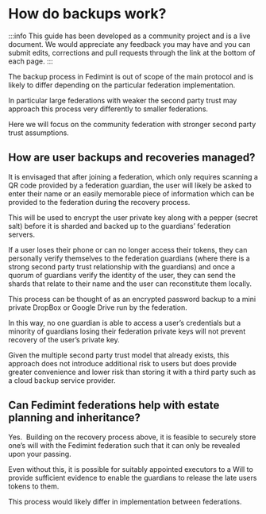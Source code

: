 # How do backups work?

:::info
This guide has been developed as a community project and is a live document. We would appreciate any feedback you may have and you can submit edits, corrections and pull requests through the link at the bottom of each page.
:::

The backup process in Fedimint is out of scope of the main protocol and is likely to differ depending on the particular federation implementation.

In particular large federations with weaker the second party trust may approach this process very differently to smaller federations.

Here we will focus on the community federation with stronger second party trust assumptions. 

## How are user backups and recoveries managed?

It is envisaged that after joining a federation, which only requires scanning a QR code provided by a federation guardian, the user will likely be asked to enter their name or an easily memorable piece of information which can be provided to the federation during the recovery process.

This will be used to encrypt the user private key along with a pepper (secret salt) before it is sharded and backed up to the guardians’ federation servers.

If a user loses their phone or can no longer access their tokens, they can personally verify themselves to the federation guardians (where there is a strong second party trust relationship with the guardians) and once a quorum of guardians verify the identity of the user, they can send the shards that relate to their name and the user can reconstitute them locally.

This process can be thought of as an encrypted password backup to a mini private DropBox or Google Drive run by the federation.

In this way, no one guardian is able to access a user’s credentials but a minority of guardians losing their federation private keys will not prevent recovery of the user’s private key.  

Given the multiple second party trust model that already exists, this approach does not introduce additional risk to users but does provide greater convenience and lower risk than storing it with a third party such as a cloud backup service provider.

## Can Fedimint federations help with estate planning and inheritance?

Yes.  Building on the recovery process above, it is feasible to securely store one’s will with the Fedimint federation such that it can only be revealed upon your passing.  

Even without this, it is possible for suitably appointed executors to a Will to provide sufficient evidence to enable the guardians to release the late users tokens to them.

This process would likely differ in implementation between federations.



